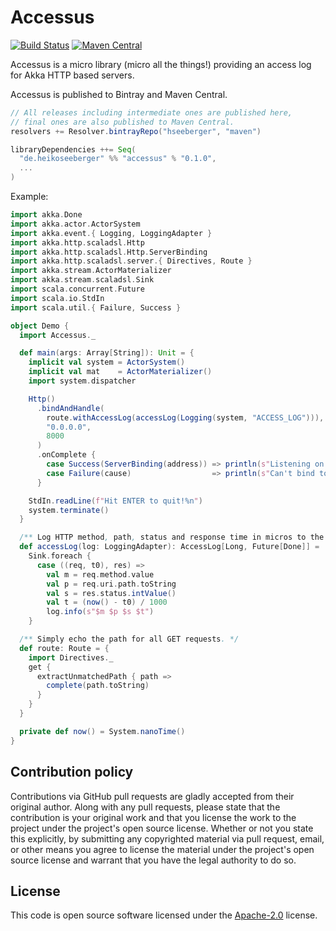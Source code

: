 # Accessus #

[![Build Status](https://travis-ci.org/hseeberger/accessus.svg?branch=master)](https://travis-ci.org/hseeberger/accessus)
[![Maven Central](https://img.shields.io/maven-central/v/de.heikoseeberger/accessus_2.12.svg)](https://maven-badges.herokuapp.com/maven-central/de.heikoseeberger/accessus_2.12)

Accessus is a micro library (micro all the things!) providing an access log for Akka HTTP based
servers.

Accessus is published to Bintray and Maven Central.

``` scala
// All releases including intermediate ones are published here,
// final ones are also published to Maven Central.
resolvers += Resolver.bintrayRepo("hseeberger", "maven")

libraryDependencies ++= Seq(
  "de.heikoseeberger" %% "accessus" % "0.1.0",
  ...
)
```

Example:

``` scala
import akka.Done
import akka.actor.ActorSystem
import akka.event.{ Logging, LoggingAdapter }
import akka.http.scaladsl.Http
import akka.http.scaladsl.Http.ServerBinding
import akka.http.scaladsl.server.{ Directives, Route }
import akka.stream.ActorMaterializer
import akka.stream.scaladsl.Sink
import scala.concurrent.Future
import scala.io.StdIn
import scala.util.{ Failure, Success }

object Demo {
  import Accessus._

  def main(args: Array[String]): Unit = {
    implicit val system = ActorSystem()
    implicit val mat    = ActorMaterializer()
    import system.dispatcher

    Http()
      .bindAndHandle(
        route.withAccessLog(accessLog(Logging(system, "ACCESS_LOG"))),
        "0.0.0.0",
        8000
      )
      .onComplete {
        case Success(ServerBinding(address)) => println(s"Listening on $address")
        case Failure(cause)                  => println(s"Can't bind to 0.0.0.0:8000: $cause")
      }

    StdIn.readLine(f"Hit ENTER to quit!%n")
    system.terminate()
  }

  /** Log HTTP method, path, status and response time in micros to the given log at info level. */
  def accessLog(log: LoggingAdapter): AccessLog[Long, Future[Done]] =
    Sink.foreach {
      case ((req, t0), res) =>
        val m = req.method.value
        val p = req.uri.path.toString
        val s = res.status.intValue()
        val t = (now() - t0) / 1000
        log.info(s"$m $p $s $t")
    }

  /** Simply echo the path for all GET requests. */
  def route: Route = {
    import Directives._
    get {
      extractUnmatchedPath { path =>
        complete(path.toString)
      }
    }
  }

  private def now() = System.nanoTime()
}
```


## Contribution policy ##

Contributions via GitHub pull requests are gladly accepted from their original author. Along with
any pull requests, please state that the contribution is your original work and that you license
the work to the project under the project's open source license. Whether or not you state this
explicitly, by submitting any copyrighted material via pull request, email, or other means you
agree to license the material under the project's open source license and warrant that you have the
legal authority to do so.

## License ##

This code is open source software licensed under the
[Apache-2.0](http://www.apache.org/licenses/LICENSE-2.0) license.

